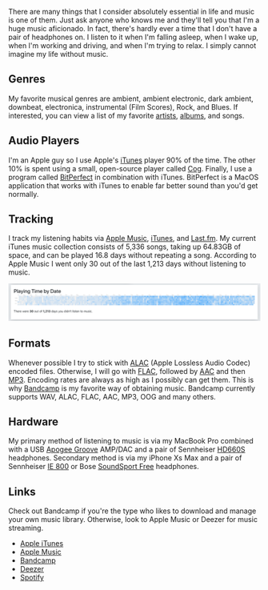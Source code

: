 There are many things that I consider absolutely essential in life and music is one of them. Just ask anyone who knows me and they'll tell you that I'm a huge music aficionado. In fact, there's hardly ever a time that I don't have a pair of headphones on. I listen to it when I'm falling asleep, when I wake up, when I'm working and driving, and when I'm trying to relax. I simply cannot imagine my life without music. 

## Genres

My favorite musical genres are ambient, ambient electronic, dark ambient, downbeat, electronica, instrumental (Film Scores), Rock, and Blues. If interested, you can view a list of my favorite [artists](music-artists.md), [albums](music-albums.md), and songs.

## Audio Players

I'm an Apple guy so I use Apple's [iTunes](https://www.apple.com/itunes/) player 90% of the time. The other 10% is spent using a small, open-source player called [Cog](https://kode54.net/cog/). Finally, I use a program called [BitPerfect](http://bitperfectsound.com) in combination with iTunes. BitPerfect is a MacOS application that works with iTunes to enable far better sound than you'd get normally.

## Tracking

I track my listening habits via [Apple Music](https://www.apple.com/apple-music/), [iTunes](https://www.apple.com/itunes/), and [Last.fm](https://www.last.fm/user/phmullins). My current iTunes music collection consists of 5,336 songs, taking up 64.83GB of space, and can be played 16.8 days without repeating a song. According to Apple Music I went only 30 out of the last 1,213 days without listening to music.

![Apple Music](../images/music.png)

## Formats

Whenever possible I try to stick with [ALAC](https://en.wikipedia.org/wiki/Apple_Lossless) (Apple Lossless Audio Codec) encoded files. Otherwise, I will go with [FLAC](https://xiph.org/flac/), followed by [AAC](https://en.wikipedia.org/wiki/Advanced_Audio_Coding) and then [MP3](https://en.wikipedia.org/wiki/MP3). Encoding rates are always as high as I possibly can get them. This is why [Bandcamp](https://bandcamp.com/) is my favorite way of obtaining music. Bandcamp currently supports WAV, ALAC, FLAC, AAC, MP3, OOG and many others.

## Hardware

My primary method of listening to music is via my MacBook Pro combined with a USB  [Apogee Groove](https://www.apogeedigital.com/products/groove) AMP/DAC and a pair of Sennheiser [HD660S](https://en-us.sennheiser.com/headphones-audiophile-high-end-hd-660-s) headphones. Secondary method is via my iPhone Xs Max and a pair of Sennheiser [IE 800](https://en-us.sennheiser.com/in-ear-headphones-earphones-ie-800-s-ceramic) or Bose [SoundSport Free](https://www.bose.com/en_us/products/headphones/earphones/soundsport-free-wireless.html) headphones. 

## Links

Check out Bandcamp if you're the type who likes to download and manage your own music library. Otherwise, look to Apple Music or Deezer for music streaming.

- [Apple iTunes](https://www.apple.com/itunes/)
- [Apple Music](https://www.apple.com/apple-music/)
- [Bandcamp](https://bandcamp.com/)
- [Deezer](https://www.deezer.com/en/)
- [Spotify](https://www.spotify.com)


